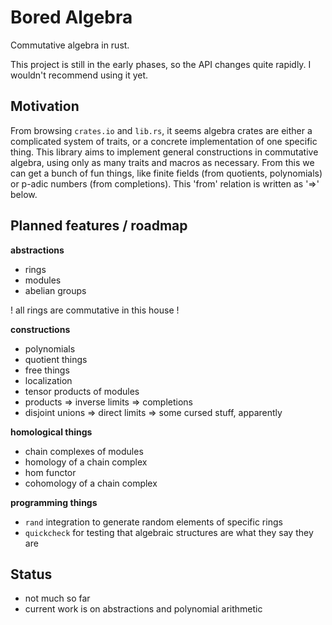 # Bored Algebra

Commutative algebra in rust.

This project is still in the early phases, so the API changes quite rapidly. 
I wouldn't recommend using it yet.

## Motivation

From browsing `crates.io` and `lib.rs`, it seems algebra crates are either 
a complicated system of traits, or a concrete implementation of one specific thing. 
This library aims to implement general constructions in commutative algebra, using only as
many traits and macros as necessary. From this we can get a bunch of fun things, like
finite fields (from quotients, polynomials) or p-adic numbers (from completions). This 
'from' relation is written as '=>' below.

## Planned features / roadmap

**abstractions**

* rings
* modules
* abelian groups

! all rings are commutative in this house ! 

**constructions**

* polynomials
* quotient things
* free things
* localization
* tensor products of modules
* products => inverse limits => completions
* disjoint unions => direct limits => some cursed stuff, apparently

**homological things**

* chain complexes of modules
* homology of a chain complex
* hom functor
* cohomology of a chain complex

**programming things**

* `rand` integration to generate random elements of specific rings
* `quickcheck` for testing that algebraic structures are what they say they are

## Status

* not much so far
* current work is on abstractions and polynomial arithmetic
